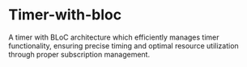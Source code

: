 # Timer-with-bloc
A timer with BLoC architecture which efficiently manages timer functionality, ensuring precise timing and optimal resource utilization through proper subscription management.
